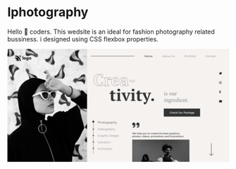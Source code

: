 # Iphotography

Hello :wave: coders.
This wedsite is an ideal for fashion photography related bussiness.
i designed using CSS flexbox properties.

![Iphotography](./thumbnail.png)

